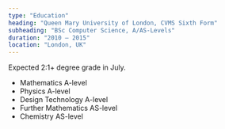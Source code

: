 ```yaml
---
type: "Education"
heading: "Queen Mary University of London, CVMS Sixth Form"
subheading: "BSc Computer Science, A/AS-Levels"
duration: "2010 – 2015"
location: "London, UK"
---
```


Expected 2:1+ degree grade in July.

* Mathematics A-level
* Physics A-level
* Design Technology A-level
* Further Mathematics AS-level
* Chemistry AS-level
